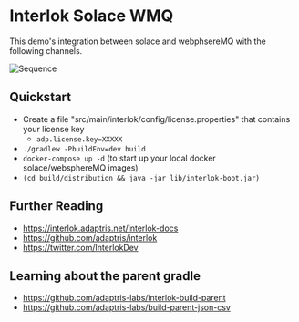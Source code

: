 # Interlok Solace WMQ

This demo's integration between solace and webphsereMQ with the following channels.

![Sequence](http://www.plantuml.com/plantuml/proxy?cache=no&src=https://raw.githubusercontent.com/quotidian-ennui/interlok-solace-wmq/develop/docs/sequence.puml)

## Quickstart

- Create a file "src/main/interlok/config/license.properties" that contains your license key
   - `adp.license.key=XXXXX`
- `./gradlew -PbuildEnv=dev build`
- `docker-compose up -d` (to start up your local docker solace/websphereMQ images)
- `(cd build/distribution && java -jar lib/interlok-boot.jar)`

## Further Reading

- https://interlok.adaptris.net/interlok-docs
- https://github.com/adaptris/interlok
- https://twitter.com/InterlokDev

## Learning about the parent gradle

- https://github.com/adaptris-labs/interlok-build-parent
- https://github.com/adaptris-labs/build-parent-json-csv
